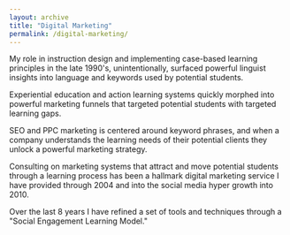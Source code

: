 ```yaml
---
layout: archive
title: "Digital Marketing"
permalink: /digital-marketing/
---
```

My role in instruction design and implementing case-based learning principles in the late 1990's, unintentionally, surfaced powerful linguist insights into language and keywords used by potential students.

Experiential education and action learning systems quickly morphed into powerful marketing funnels that targeted potential students with targeted learning gaps. 

SEO and PPC marketing is centered around keyword phrases, and when a company understands the learning needs of their potential clients they unlock a powerful marketing strategy.

Consulting on marketing systems that attract and move potential students through a learning process has been a hallmark digital marketing service I have provided through 2004 and into the social media hyper growth into 2010.

Over the last 8 years I have refined a set of tools and techniques through a "Social Engagement Learning Model."














 